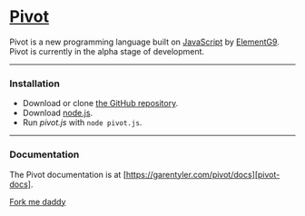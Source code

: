 # [Pivot][pivot-site]

Pivot is a new programming language built on [JavaScript][javascript-site] by [ElementG9][elementg9-user]. Pivot is currently in the alpha stage of development.

---

### Installation
* Download or clone [the GitHub repository][pivot-repo].
* Download [node.js][nodejs-site].
* Run _pivot.js_ with `node pivot.js`.

---

### Documentation

The Pivot documentation is at [https://garentyler.com/pivot/docs][pivot-docs].

[Fork me daddy](https://www.amazon.com/s?k=fork)

[elementg9-user]: https://github.com/ElementG9/
[pivot-site]: https://garentyler.com/pivot/
[pivot-docs]: https://garentyler.com/pivot/docs/
[pivot-repo]: https://github.com/ElementG9/Pivot/
[javascript-site]: https://javascript.com/
[nodejs-site]: https://nodejs.org/

